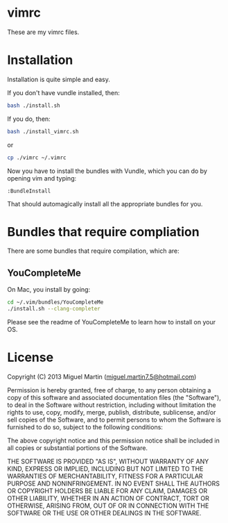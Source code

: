 # vimrc

These are my vimrc files.

# Installation

Installation is quite simple and easy.

If you don't have vundle installed, then:

```bash
bash ./install.sh
```

If you do, then:

```bash
bash ./install_vimrc.sh
```

or

```bash
cp ./vimrc ~/.vimrc
```

Now you have to install the bundles with Vundle, which you can do by opening vim and typing:

```
:BundleInstall
```

That should automagically install all the appropriate bundles for you.

# Bundles that require compliation

There are some bundles that require compilation, which are:

## YouCompleteMe

On Mac, you install by going:

```bash
cd ~/.vim/bundles/YouCompleteMe
./install.sh --clang-completer
```

Please see the readme of YouCompleteMe to learn how to install on your OS.

# License
Copyright (C) 2013 Miguel Martin (miguel.martin7.5@hotmail.com)

Permission is hereby granted, free of charge, to any person obtaining a copy
of this software and associated documentation files (the "Software"), to deal
in the Software without restriction, including without limitation the rights
to use, copy, modify, merge, publish, distribute, sublicense, and/or sell
copies of the Software, and to permit persons to whom the Software is
furnished to do so, subject to the following conditions:

The above copyright notice and this permission notice shall be included in
all copies or substantial portions of the Software.

THE SOFTWARE IS PROVIDED "AS IS", WITHOUT WARRANTY OF ANY KIND, EXPRESS OR
IMPLIED, INCLUDING BUT NOT LIMITED TO THE WARRANTIES OF MERCHANTABILITY,
FITNESS FOR A PARTICULAR PURPOSE AND NONINFRINGEMENT. IN NO EVENT SHALL THE
AUTHORS OR COPYRIGHT HOLDERS BE LIABLE FOR ANY CLAIM, DAMAGES OR OTHER
LIABILITY, WHETHER IN AN ACTION OF CONTRACT, TORT OR OTHERWISE, ARISING FROM,
OUT OF OR IN CONNECTION WITH THE SOFTWARE OR THE USE OR OTHER DEALINGS IN
THE SOFTWARE.
